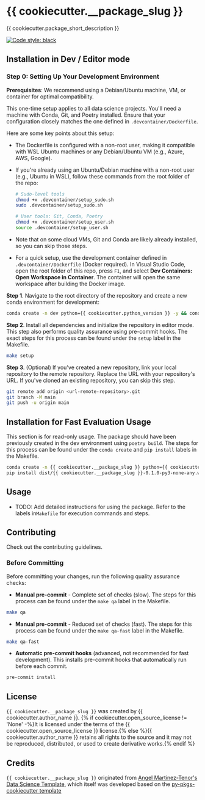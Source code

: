 # {{ cookiecutter.__package_slug }}

{{ cookiecutter.package_short_description }}

[![Code style: black](https://img.shields.io/badge/code%20style-black-000000.svg)](https://github.com/psf/black)<br>

## Installation in Dev / Editor mode

### Step 0: Setting Up Your Development Environment

**Prerequisites**: We recommend using a Debian/Ubuntu machine, VM, or container for optimal compatibility.

This one-time setup applies to all data science projects. You'll need a machine with Conda, Git, and Poetry installed. Ensure that your configuration closely matches the one defined in `.devcontainer/Dockerfile`.

Here are some key points about this setup:

- The Dockerfile is configured with a non-root user, making it compatible with WSL Ubuntu machines or any Debian/Ubuntu VM (e.g., Azure, AWS, Google).
- If you're already using an Ubuntu/Debian machine with a non-root user (e.g., Ubuntu in WSL), follow these commands from the root folder of the repo:

    ```bash
    # Sudo-level tools
    chmod +x .devcontainer/setup_sudo.sh
    sudo .devcontainer/setup_sudo.sh

    # User tools: Git, Conda, Poetry
    chmod +x .devcontainer/setup_user.sh
    source .devcontainer/setup_user.sh
    ```

- Note that on some cloud VMs, Git and Conda are likely already installed, so you can skip those steps.
- For a quick setup, use the development container defined in `.devcontainer/Dockerfile` (Docker required). In Visual Studio Code, open the root folder of this repo, press `F1`, and select **Dev Containers: Open Workspace in Container**. The container will open the same workspace after building the Docker image.


**Step 1**. Navigate to the root directory of the repository and create a new conda environment for development:

```bash
conda create -n dev python={{ cookiecutter.python_version }} -y && conda activate dev
```

**Step 2**. Install all dependencies and initialize the repository in editor mode. This step also performs quality assurance using pre-commit hooks. The exact steps for this process can be found under the `setup` label in the Makefile.

```bash
make setup
```

**Step 3**. (Optional) If you've created a new repository, link your local repository to the remote repository. Replace the URL with your repository's URL. If you've cloned an existing repository, you can skip this step.

```bash
git remote add origin <url-remote-repository>.git
git branch -M main
git push -u origin main
```

## Installation for Fast Evaluation Usage

This section is for read-only usage. The package should have been previously created in the dev environment using `poetry build`. The steps for this process can be found under the `conda create` and `pip install` labels in the Makefile.

```bash
conda create -n {{ cookiecutter.__package_slug }} python={{ cookiecutter.python_version }} -y && conda activate {{ cookiecutter.__package_slug }}
pip install dist/{{ cookiecutter.__package_slug }}-0.1.0-py3-none-any.whl
```

## Usage

- TODO: Add detailed instructions for using the package. Refer to the  labels in`Makefile` for execution commands and steps.

## Contributing

Check out the contributing guidelines.

### Before Committing

Before committing your changes, run the following quality assurance checks:

- **Manual pre-commit** - Complete set of checks (slow). The steps for this process can be found under the `make qa` label in the Makefile.

```bash
make qa
```

- **Manual pre-commit** - Reduced set of checks (fast). The steps for this process can be found under the `make qa-fast` label in the Makefile.

```bash
make qa-fast
```

- **Automatic pre-commit hooks** (advanced, not recommended for fast development). This installs pre-commit hooks that automatically run before each commit.

```bash
pre-commit install
```

## License

`{{ cookiecutter.__package_slug }}` was created by {{ cookiecutter.author_name }}. {% if cookiecutter.open_source_license != 'None' -%}It is licensed under the terms of the {{ cookiecutter.open_source_license }} license.{% else %}{{ cookiecutter.author_name }} retains all rights to the source and it may not be reproduced, distributed, or used to create derivative works.{% endif %}

## Credits

`{{ cookiecutter.__package_slug }}` originated from [Angel Martinez-Tenor's Data Science Template](https://github.com/angelmtenor/ds-template), which itself was developed based on the [py-pkgs-cookiecutter template](https://github.com/py-pkgs/py-pkgs-cookiecutter)
